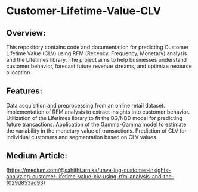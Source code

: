 # Customer-Lifetime-Value-CLV

## Overview:
This repository contains code and documentation for predicting Customer Lifetime Value (CLV) using RFM (Recency, Frequency, Monetary) analysis and the Lifetimes library. The project aims to help businesses understand customer behavior, forecast future revenue streams, and optimize resource allocation.

## Features:
Data acquisition and preprocessing from an online retail dataset.
Implementation of RFM analysis to extract insights into customer behavior.
Utilization of the Lifetimes library to fit the BG/NBD model for predicting future transactions.
Application of the Gamma-Gamma model to estimate the variability in the monetary value of transactions.
Prediction of CLV for individual customers and segmentation based on CLV values.

## Medium Article:
(https://medium.com/@sahithi.arnika/unveiling-customer-insights-analyzing-customer-lifetime-value-clv-using-rfm-analysis-and-the-f029d853ad93)
